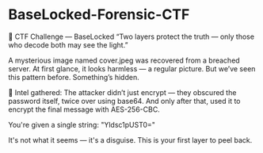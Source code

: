 # BaseLocked-Forensic-CTF
🧩 CTF Challenge — BaseLocked
“Two layers protect the truth — only those who decode both may see the light.”
   
A mysterious image named cover.jpeg was recovered from a breached server. At first glance, it looks harmless — a regular picture. But we’ve seen this pattern before. Something’s hidden.

🧠 Intel gathered:
The attacker didn’t just encrypt — they obscured the password itself, twice over using base64. And only after that, used it to encrypt the final message with AES-256-CBC.

You're given a single string: "Yldsc1pUST0="

It's not what it seems — it's a disguise.
This is your first layer to peel back.
